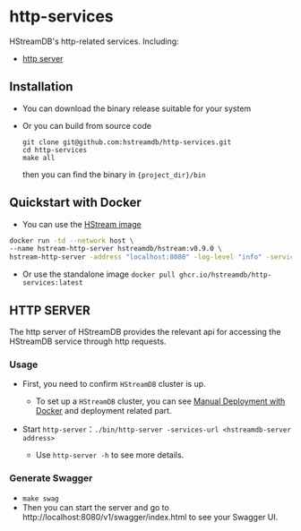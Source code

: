 # http-services

HStreamDB's http-related services. Including:

- [http server](#http-server)

## Installation

- You can download the binary release suitable for your system

- Or you can build from source code

  ```shell
  git clone git@github.com:hstreamdb/http-services.git
  cd http-services
  make all
  ```

  then you can find the binary in `{project_dir}/bin`

## Quickstart with Docker

- You can use the [HStream image](https://hub.docker.com/r/hstreamdb/hstream)
```sh
docker run -td --network host \
--name hstream-http-server hstreamdb/hstream:v0.9.0 \
hstream-http-server -address "localhost:8080" -log-level "info" -services-url "localhost:6580"
```

- Or use the standalone image `docker pull ghcr.io/hstreamdb/http-services:latest`

## HTTP SERVER

The http server of HStreamDB provides the relevant api for accessing the HStreamDB service through http requests.

### Usage

- First, you need to confirm `HStreamDB` cluster is up. 
  - To set up a `HStreamDB` cluster, you can see [Manual Deployment with Docker](https://hstream.io/docs/en/latest/deployment/deploy-docker.html) and deployment related part.

- Start `http-server`：`./bin/http-server -services-url <hstreamdb-server address>` 
  - Use `http-server -h` to see more details.

### Generate Swagger

- `make swag`
- Then you can start the server and go to http://localhost:8080/v1/swagger/index.html to see your Swagger UI.
